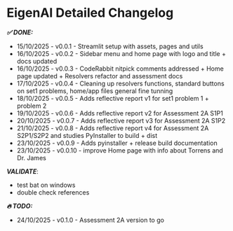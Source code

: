 # EigenAI Detailed Changelog

***✅ DONE:***
- 15/10/2025 - v0.0.1 - Streamlit setup with assets, pages and utils
- 16/10/2025 - v0.0.2 - Sidebar menu and home page with logo and title + docs updated
- 16/10/2025 - v0.0.3 - CodeRabbit nitpick comments addressed + Home page updated + Resolvers refactor and assessment docs
- 17/10/2025 - v0.0.4 - Cleaning up resolvers functions, standard buttons on set1 problems, home/app files general fine tunning 
- 18/10/2025 - v0.0.5 - Adds reflective report v1 for set1 problem 1 + problem 2
- 19/10/2025 - v0.0.6 - Adds reflective report v2 for Assessment 2A S1P1
- 20/10/2025 - v0.0.7 - Adds reflective report v3 for Assessment 2A S1P2
- 21/10/2025 - v0.0.8 - Adds reflective report v4 for Assessment 2A S2P1/S2P2 and studies PyInstaller to build + dist
- 23/10/2025 - v0.0.9 - Adds pyinstaller + release build documentation
- 23/10/2025 - v0.0.10 - improve Home page with info about Torrens and Dr. James

***VALIDATE***:
- test bat on windows
- double check references

***🔥 TODO:***
- 24/10/2025 - v0.1.0 - Assessment 2A version to go


